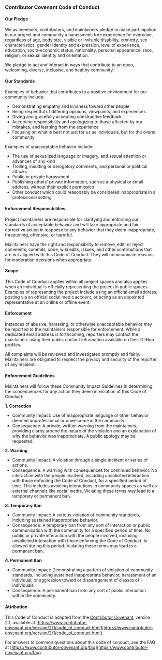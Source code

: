 ### Contributor Covenant Code of Conduct

#### Our Pledge

We as members, contributors, and maintainers pledge to make participation in our project and community a harassment-free experience for everyone, regardless of age, body size, visible or invisible disability, ethnicity, sex characteristics, gender identity and expression, level of experience, education, socio-economic status, nationality, personal appearance, race, religion, or sexual identity and orientation.

We pledge to act and interact in ways that contribute to an open, welcoming, diverse, inclusive, and healthy community.

#### Our Standards

Examples of behavior that contributes to a positive environment for our community include:

- Demonstrating empathy and kindness toward other people  
- Being respectful of differing opinions, viewpoints, and experiences  
- Giving and gracefully accepting constructive feedback  
- Accepting responsibility and apologizing to those affected by our mistakes, and learning from the experience  
- Focusing on what is best not just for us as individuals, but for the overall community  

Examples of unacceptable behavior include:

- The use of sexualized language or imagery, and sexual attention or advances of any kind  
- Trolling, insulting or derogatory comments, and personal or political attacks  
- Public or private harassment  
- Publishing others’ private information, such as a physical or email address, without their explicit permission  
- Other conduct which could reasonably be considered inappropriate in a professional setting  

#### Enforcement Responsibilities

Project maintainers are responsible for clarifying and enforcing our standards of acceptable behavior and will take appropriate and fair corrective action in response to any behavior that they deem inappropriate, threatening, offensive, or harmful.

Maintainers have the right and responsibility to remove, edit, or reject comments, commits, code, wiki edits, issues, and other contributions that are not aligned with this Code of Conduct. They will communicate reasons for moderation decisions when appropriate.

#### Scope

This Code of Conduct applies within all project spaces and also applies when an individual is officially representing the project in public spaces. Examples of representing the project include using an official email address, posting via an official social media account, or acting as an appointed representative at an online or offline event.

#### Enforcement

Instances of abusive, harassing, or otherwise unacceptable behavior may be reported to the maintainers responsible for enforcement. While a dedicated email address is forthcoming, reporters may contact the maintainers using their public contact information available on their GitHub profiles.

All complaints will be reviewed and investigated promptly and fairly. Maintainers are obligated to respect the privacy and security of the reporter of any incident.

#### Enforcement Guidelines

Maintainers will follow these Community Impact Guidelines in determining the consequences for any action they deem in violation of this Code of Conduct:

**1. Correction**  
- Community Impact: Use of inappropriate language or other behavior deemed unprofessional or unwelcome in the community.  
- Consequence: A private, written warning from the maintainers, providing clarity around the nature of the violation and an explanation of why the behavior was inappropriate. A public apology may be requested.  

**2. Warning**  
- Community Impact: A violation through a single incident or series of actions.  
- Consequence: A warning with consequences for continued behavior. No interaction with the people involved, including unsolicited interaction with those enforcing the Code of Conduct, for a specified period of time. This includes avoiding interactions in community spaces as well as external channels like social media. Violating these terms may lead to a temporary or permanent ban.  

**3. Temporary Ban**  
- Community Impact: A serious violation of community standards, including sustained inappropriate behavior.  
- Consequence: A temporary ban from any sort of interaction or public communication with the community for a specified period of time. No public or private interaction with the people involved, including unsolicited interaction with those enforcing the Code of Conduct, is allowed during this period. Violating these terms may lead to a permanent ban.  

**4. Permanent Ban**  
- Community Impact: Demonstrating a pattern of violation of community standards, including sustained inappropriate behavior, harassment of an individual, or aggression toward or disparagement of classes of individuals.  
- Consequence: A permanent ban from any sort of public interaction within the community.  

#### Attribution

This Code of Conduct is adapted from the [Contributor Covenant](https://www.contributor-covenant.org), version 2.1, available at [https://www.contributor-covenant.org/version/2/1/code_of_conduct.html](https://www.contributor-covenant.org/version/2/1/code_of_conduct.html).

For answers to common questions about this code of conduct, see the FAQ at [https://www.contributor-covenant.org/faq](https://www.contributor-covenant.org/faq).

